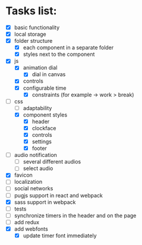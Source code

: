 # Tasks list:

- [x] basic functionality
- [x] local storage
- [x] folder structure
  - [x] each component in a separate folder
  - [x] styles next to the component
- [x] js
  - [x] animation dial
    - [x] dial in canvas
  - [x] controls
  - [x] configurable time
    - [x] constraints (for example -> work > break)
- [ ] css
  - [ ] adaptability
  - [x] component styles
    - [x] header
    - [x] clockface
    - [x] controls
    - [x] settings
    - [x] footer
- [ ] audio notification
  - [ ] several different audios
  - [ ] select audio
- [x] favicon
- [ ] localization
- [ ] social networks
- [ ] pugjs support in react and webpack
- [x] sass support in webpack
- [ ] tests
- [ ] synchronize timers in the header and on the page
- [ ] add redux
- [x] add webfonts
  - [x] update timer font immediately